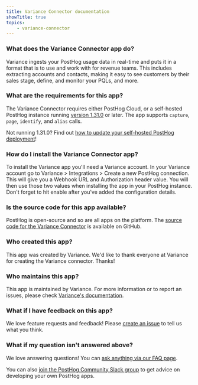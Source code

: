 ```yaml
---
title: Variance Connector documentation
showTitle: true
topics:
    - variance-connector
---
```


### What does the Variance Connector app do?
Variance ingests your PostHog usage data in real-time and puts it in a format that is to use and work with for revenue teams. This includes extracting accounts and contacts, making it easy to see customers by their sales stage, define, and monitor your PQLs, and more.

### What are the requirements for this app?
The Variance Connector requires either PostHog Cloud, or a self-hosted PostHog instance running [version 1.31.0](https://posthog.com/blog/the-posthog-array-1-31-0) or later. The app supports `capture`, `page`, `identify`, and `alias` calls. 

Not running 1.31.0? Find out [how to update your self-hosted PostHog deployment](https://posthog.com/docs/self-host/configure/upgrading-posthog)!

### How do I install the Variance Connector app?
To install the Variance app you'll need a Variance account. In your Variance account go to Variance > Integrations > Create a new PostHog connection. This will give you a Webhook URL and Authorization header value. You will then use those two values when installing the app in your PostHog instance. Don't forget to hit enable after you've added the configuration details.

### Is the source code for this app available?

PostHog is open-source and so are all apps on the platform. The [source code for the Variance Connector](https://github.com/PostHog/posthog-variance-plugin) is available on GitHub. 

### Who created this app?

This app was created by Variance. We'd like to thank everyone at Variance for creating the Variance connector. Thanks!

### Who maintains this app?

This app is maintained by Variance. For more information or to report an issues, please check [Variance's documentation](https://www.variance.com/docs/posthog).

### What if I have feedback on this app?

We love feature requests and feedback! Please [create an issue](https://github.com/PostHog/posthog/issues/new?assignees=&labels=enhancement%2C+feature&template=feature_request.md) to tell us what you think. 

### What if my question isn't answered above?

We love answering questions! You can [ask anything via our FAQ page](/questions). 

You can also [join the PostHog Community Slack group](/slack) to get advice on developing your own PostHog apps.